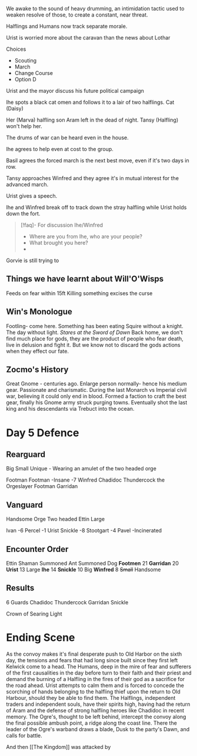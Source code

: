 We awake to the sound of heavy drumming, an intimidation tactic used to weaken resolve of those, to create a constant, near threat.

Halflings and Humans now track separate morale.

Urist is worried more about the caravan than the news about Lothar

Choices
- Scouting
- March
- Change Course
- Option D

Urist and the mayor discuss his future political campaign

Ihe spots a black cat omen and follows it to a lair of two halflings.
Cat (Daisy)

Her (Marva) halfling son Aram left in the dead of night. Tansy (Halfling) won't help her.

The drums of war can be heard even in the house.

Ihe agrees to help even at cost to the group.

Basil agrees the forced march is the next best move, even if it's two days in row.

Tansy approaches Winfred and they agree it's in mutual interest for the advanced march.

Urist gives a speech.


Ihe and Winfred break off to track down the stray halfling while Urist holds down the fort.

>[!faq]- For discussion Ihe/Winfred
>- Where are you from Ihe, who are your people?
>- What brought you here?
>- 

Gorvie is still trying to  

## Things we have learnt about Will'O'Wisps
Feeds on fear within 15ft
Killing something excises the curse

## Win's Monologue
Footling- come here.
Something has been eating 
Squire without a knight. The day without light.
*Stares at the Sword of Dawn*
Back home, we don't find much place for gods, they are the product of people who fear death, live in delusion and fight it. But we know not to discard the gods actions when they effect our fate.

## Zocmo's History

Great Gnome - centuries ago.
Enlarge person normally- hence his medium gear. Passionate and charismatic.
During the last Monarch vs Imperial civil war, believing it could only end in blood. Formed a faction to craft the best gear, finally his Gnome army struck purging towns.
Eventually shot the last king and his descendants via Trebuct into the ocean.



# Day 5 Defence
## Rearguard
Big
Small
Unique - Wearing an amulet of the two headed orge

Footman
Footman -Insane -7
Winfred
Chadidoc Thundercock the Orgeslayer
Footman
Garridan

## Vanguard
Handsome Orge
Two headed Ettin
Large


Ivan -6
Percel -1
Urist
Snickle -8
Stootgart -4
Pavel -Incinerated


## Encounter Order

Ettin 
Shaman
Summoned Ant
Summoned Dog
**Footmen** 21
**Garridan** 20
**Urist** 13
Large
**Ihe** 14
**Snickle** 10
Big
**Winfred** 8
~~Small~~
Handsome

## Results


6 Guards
Chadidoc Thundercock
Garridan
Snickle

Crown of Searing Light

# Ending Scene
As the convoy makes it's final desperate push to Old Harbor on the sixth day, the tensions and fears that had long since built since they first left Kelwick come to a head.
The Humans, deep in the mire of fear and sufferers of the first causalities in the day before turn to their faith and their priest and demand the burning of a Halfling in the fires of their god as a sacrifice for the road ahead. Urist attempts to calm them and is forced to concede the scorching of hands belonging to the halfling thief upon the return to Old Harbour, should they be able to find them.
The Halflings, independent traders and independent souls, have their spirits high, having had the return of Aram and the defense of strong halfling heroes like Chadidoc in recent memory.
The Ogre's, thought to be left behind, intercept the convoy along the final possible ambush point, a ridge along the coast line. There the leader of the Ogre's warband draws a blade, Dusk to the party's Dawn, and calls for battle.

And then [[The Kingdom]] was attacked by 
